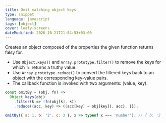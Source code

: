 ```yaml
---
title: Omit matching object keys
type: snippet
language: javascript
tags: [object]
cover: leafy-screens
dateModified: 2020-10-21T21:54:53+03:00
---
```


Creates an object composed of the properties the given function returns falsy for.

- Use `Object.keys()` and `Array.prototype.filter()` to remove the keys for which `fn` returns a truthy value.
- Use `Array.prototype.reduce()` to convert the filtered keys back to an object with the corresponding key-value pairs.
- The callback function is invoked with two arguments: (value, key).

```js
const omitBy = (obj, fn) =>
  Object.keys(obj)
    .filter(k => !fn(obj[k], k))
    .reduce((acc, key) => ((acc[key] = obj[key]), acc), {});
```

```js
omitBy({ a: 1, b: '2', c: 3 }, x => typeof x === 'number'); // { b: '2' }
```
